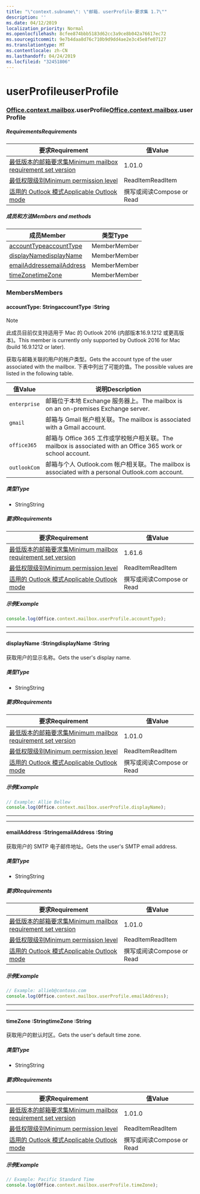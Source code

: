 ```yaml
---
title: "\"context.subname\": \"邮箱. userProfile-要求集 1.7\""
description: ''
ms.date: 04/12/2019
localization_priority: Normal
ms.openlocfilehash: 8cfee874bbb5183d62cc3a9ce8b042a76617ec72
ms.sourcegitcommit: 9e7b4daa8d76c710b9d9dd4ae2e3c45e8fe07127
ms.translationtype: MT
ms.contentlocale: zh-CN
ms.lasthandoff: 04/24/2019
ms.locfileid: "32451806"
---
```

# <a name="userprofile"></a><span data-ttu-id="746ad-102">userProfile</span><span class="sxs-lookup"><span data-stu-id="746ad-102">userProfile</span></span>

### <a name="officeofficemdcontextofficecontextmdmailboxofficecontextmailboxmduserprofile"></a><span data-ttu-id="746ad-103">[Office](Office.md)[.context](Office.context.md)[.mailbox](Office.context.mailbox.md).userProfile</span><span class="sxs-lookup"><span data-stu-id="746ad-103">[Office](Office.md)[.context](Office.context.md)[.mailbox](Office.context.mailbox.md).userProfile</span></span>

##### <a name="requirements"></a><span data-ttu-id="746ad-104">Requirements</span><span class="sxs-lookup"><span data-stu-id="746ad-104">Requirements</span></span>

|<span data-ttu-id="746ad-105">要求</span><span class="sxs-lookup"><span data-stu-id="746ad-105">Requirement</span></span>| <span data-ttu-id="746ad-106">值</span><span class="sxs-lookup"><span data-stu-id="746ad-106">Value</span></span>|
|---|---|
|[<span data-ttu-id="746ad-107">最低版本的邮箱要求集</span><span class="sxs-lookup"><span data-stu-id="746ad-107">Minimum mailbox requirement set version</span></span>](/office/dev/add-ins/reference/requirement-sets/outlook-api-requirement-sets)| <span data-ttu-id="746ad-108">1.0</span><span class="sxs-lookup"><span data-stu-id="746ad-108">1.0</span></span>|
|[<span data-ttu-id="746ad-109">最低权限级别</span><span class="sxs-lookup"><span data-stu-id="746ad-109">Minimum permission level</span></span>](/outlook/add-ins/understanding-outlook-add-in-permissions)| <span data-ttu-id="746ad-110">ReadItem</span><span class="sxs-lookup"><span data-stu-id="746ad-110">ReadItem</span></span>|
|[<span data-ttu-id="746ad-111">适用的 Outlook 模式</span><span class="sxs-lookup"><span data-stu-id="746ad-111">Applicable Outlook mode</span></span>](/outlook/add-ins/#extension-points)| <span data-ttu-id="746ad-112">撰写或阅读</span><span class="sxs-lookup"><span data-stu-id="746ad-112">Compose or Read</span></span>|

##### <a name="members-and-methods"></a><span data-ttu-id="746ad-113">成员和方法</span><span class="sxs-lookup"><span data-stu-id="746ad-113">Members and methods</span></span>

| <span data-ttu-id="746ad-114">成员</span><span class="sxs-lookup"><span data-stu-id="746ad-114">Member</span></span> | <span data-ttu-id="746ad-115">类型</span><span class="sxs-lookup"><span data-stu-id="746ad-115">Type</span></span> |
|--------|------|
| [<span data-ttu-id="746ad-116">accountType</span><span class="sxs-lookup"><span data-stu-id="746ad-116">accountType</span></span>](#accounttype-string) | <span data-ttu-id="746ad-117">Member</span><span class="sxs-lookup"><span data-stu-id="746ad-117">Member</span></span> |
| [<span data-ttu-id="746ad-118">displayName</span><span class="sxs-lookup"><span data-stu-id="746ad-118">displayName</span></span>](#displayname-string) | <span data-ttu-id="746ad-119">Member</span><span class="sxs-lookup"><span data-stu-id="746ad-119">Member</span></span> |
| [<span data-ttu-id="746ad-120">emailAddress</span><span class="sxs-lookup"><span data-stu-id="746ad-120">emailAddress</span></span>](#emailaddress-string) | <span data-ttu-id="746ad-121">Member</span><span class="sxs-lookup"><span data-stu-id="746ad-121">Member</span></span> |
| [<span data-ttu-id="746ad-122">timeZone</span><span class="sxs-lookup"><span data-stu-id="746ad-122">timeZone</span></span>](#timezone-string) | <span data-ttu-id="746ad-123">Member</span><span class="sxs-lookup"><span data-stu-id="746ad-123">Member</span></span> |

### <a name="members"></a><span data-ttu-id="746ad-124">Members</span><span class="sxs-lookup"><span data-stu-id="746ad-124">Members</span></span>

####  <a name="accounttype-string"></a><span data-ttu-id="746ad-125">accountType: String</span><span class="sxs-lookup"><span data-stu-id="746ad-125">accountType :String</span></span>

> [!NOTE]
> <span data-ttu-id="746ad-126">此成员目前仅支持适用于 Mac 的 Outlook 2016 (内部版本16.9.1212 或更高版本)。</span><span class="sxs-lookup"><span data-stu-id="746ad-126">This member is currently only supported by Outlook 2016 for Mac (build 16.9.1212 or later).</span></span>

<span data-ttu-id="746ad-127">获取与邮箱关联的用户的帐户类型。</span><span class="sxs-lookup"><span data-stu-id="746ad-127">Gets the account type of the user associated with the mailbox.</span></span> <span data-ttu-id="746ad-128">下表中列出了可能的值。</span><span class="sxs-lookup"><span data-stu-id="746ad-128">The possible values are listed in the following table.</span></span>

| <span data-ttu-id="746ad-129">值</span><span class="sxs-lookup"><span data-stu-id="746ad-129">Value</span></span> | <span data-ttu-id="746ad-130">说明</span><span class="sxs-lookup"><span data-stu-id="746ad-130">Description</span></span> |
|-------|-------------|
| `enterprise` | <span data-ttu-id="746ad-131">邮箱位于本地 Exchange 服务器上。</span><span class="sxs-lookup"><span data-stu-id="746ad-131">The mailbox is on an on-premises Exchange server.</span></span> |
| `gmail` | <span data-ttu-id="746ad-132">邮箱与 Gmail 帐户相关联。</span><span class="sxs-lookup"><span data-stu-id="746ad-132">The mailbox is associated with a Gmail account.</span></span> |
| `office365` | <span data-ttu-id="746ad-133">邮箱与 Office 365 工作或学校帐户相关联。</span><span class="sxs-lookup"><span data-stu-id="746ad-133">The mailbox is associated with an Office 365 work or school account.</span></span> |
| `outlookCom` | <span data-ttu-id="746ad-134">邮箱与个人 Outlook.com 帐户相关联。</span><span class="sxs-lookup"><span data-stu-id="746ad-134">The mailbox is associated with a personal Outlook.com account.</span></span> |

##### <a name="type"></a><span data-ttu-id="746ad-135">类型</span><span class="sxs-lookup"><span data-stu-id="746ad-135">Type</span></span>

*   <span data-ttu-id="746ad-136">String</span><span class="sxs-lookup"><span data-stu-id="746ad-136">String</span></span>

##### <a name="requirements"></a><span data-ttu-id="746ad-137">要求</span><span class="sxs-lookup"><span data-stu-id="746ad-137">Requirements</span></span>

|<span data-ttu-id="746ad-138">要求</span><span class="sxs-lookup"><span data-stu-id="746ad-138">Requirement</span></span>| <span data-ttu-id="746ad-139">值</span><span class="sxs-lookup"><span data-stu-id="746ad-139">Value</span></span>|
|---|---|
|[<span data-ttu-id="746ad-140">最低版本的邮箱要求集</span><span class="sxs-lookup"><span data-stu-id="746ad-140">Minimum mailbox requirement set version</span></span>](/office/dev/add-ins/reference/requirement-sets/outlook-api-requirement-sets)| <span data-ttu-id="746ad-141">1.6</span><span class="sxs-lookup"><span data-stu-id="746ad-141">1.6</span></span> |
|[<span data-ttu-id="746ad-142">最低权限级别</span><span class="sxs-lookup"><span data-stu-id="746ad-142">Minimum permission level</span></span>](/outlook/add-ins/understanding-outlook-add-in-permissions)| <span data-ttu-id="746ad-143">ReadItem</span><span class="sxs-lookup"><span data-stu-id="746ad-143">ReadItem</span></span>|
|[<span data-ttu-id="746ad-144">适用的 Outlook 模式</span><span class="sxs-lookup"><span data-stu-id="746ad-144">Applicable Outlook mode</span></span>](/outlook/add-ins/#extension-points)| <span data-ttu-id="746ad-145">撰写或阅读</span><span class="sxs-lookup"><span data-stu-id="746ad-145">Compose or Read</span></span>|

##### <a name="example"></a><span data-ttu-id="746ad-146">示例</span><span class="sxs-lookup"><span data-stu-id="746ad-146">Example</span></span>

```javascript
console.log(Office.context.mailbox.userProfile.accountType);
```

---
---

####  <a name="displayname-string"></a><span data-ttu-id="746ad-147">displayName :String</span><span class="sxs-lookup"><span data-stu-id="746ad-147">displayName :String</span></span>

<span data-ttu-id="746ad-148">获取用户的显示名称。</span><span class="sxs-lookup"><span data-stu-id="746ad-148">Gets the user's display name.</span></span>

##### <a name="type"></a><span data-ttu-id="746ad-149">类型</span><span class="sxs-lookup"><span data-stu-id="746ad-149">Type</span></span>

*   <span data-ttu-id="746ad-150">String</span><span class="sxs-lookup"><span data-stu-id="746ad-150">String</span></span>

##### <a name="requirements"></a><span data-ttu-id="746ad-151">要求</span><span class="sxs-lookup"><span data-stu-id="746ad-151">Requirements</span></span>

|<span data-ttu-id="746ad-152">要求</span><span class="sxs-lookup"><span data-stu-id="746ad-152">Requirement</span></span>| <span data-ttu-id="746ad-153">值</span><span class="sxs-lookup"><span data-stu-id="746ad-153">Value</span></span>|
|---|---|
|[<span data-ttu-id="746ad-154">最低版本的邮箱要求集</span><span class="sxs-lookup"><span data-stu-id="746ad-154">Minimum mailbox requirement set version</span></span>](/office/dev/add-ins/reference/requirement-sets/outlook-api-requirement-sets)| <span data-ttu-id="746ad-155">1.0</span><span class="sxs-lookup"><span data-stu-id="746ad-155">1.0</span></span>|
|[<span data-ttu-id="746ad-156">最低权限级别</span><span class="sxs-lookup"><span data-stu-id="746ad-156">Minimum permission level</span></span>](/outlook/add-ins/understanding-outlook-add-in-permissions)| <span data-ttu-id="746ad-157">ReadItem</span><span class="sxs-lookup"><span data-stu-id="746ad-157">ReadItem</span></span>|
|[<span data-ttu-id="746ad-158">适用的 Outlook 模式</span><span class="sxs-lookup"><span data-stu-id="746ad-158">Applicable Outlook mode</span></span>](/outlook/add-ins/#extension-points)| <span data-ttu-id="746ad-159">撰写或阅读</span><span class="sxs-lookup"><span data-stu-id="746ad-159">Compose or Read</span></span>|

##### <a name="example"></a><span data-ttu-id="746ad-160">示例</span><span class="sxs-lookup"><span data-stu-id="746ad-160">Example</span></span>

```javascript
// Example: Allie Bellew
console.log(Office.context.mailbox.userProfile.displayName);
```

---
---

####  <a name="emailaddress-string"></a><span data-ttu-id="746ad-161">emailAddress :String</span><span class="sxs-lookup"><span data-stu-id="746ad-161">emailAddress :String</span></span>

<span data-ttu-id="746ad-162">获取用户的 SMTP 电子邮件地址。</span><span class="sxs-lookup"><span data-stu-id="746ad-162">Gets the user's SMTP email address.</span></span>

##### <a name="type"></a><span data-ttu-id="746ad-163">类型</span><span class="sxs-lookup"><span data-stu-id="746ad-163">Type</span></span>

*   <span data-ttu-id="746ad-164">String</span><span class="sxs-lookup"><span data-stu-id="746ad-164">String</span></span>

##### <a name="requirements"></a><span data-ttu-id="746ad-165">要求</span><span class="sxs-lookup"><span data-stu-id="746ad-165">Requirements</span></span>

|<span data-ttu-id="746ad-166">要求</span><span class="sxs-lookup"><span data-stu-id="746ad-166">Requirement</span></span>| <span data-ttu-id="746ad-167">值</span><span class="sxs-lookup"><span data-stu-id="746ad-167">Value</span></span>|
|---|---|
|[<span data-ttu-id="746ad-168">最低版本的邮箱要求集</span><span class="sxs-lookup"><span data-stu-id="746ad-168">Minimum mailbox requirement set version</span></span>](/office/dev/add-ins/reference/requirement-sets/outlook-api-requirement-sets)| <span data-ttu-id="746ad-169">1.0</span><span class="sxs-lookup"><span data-stu-id="746ad-169">1.0</span></span>|
|[<span data-ttu-id="746ad-170">最低权限级别</span><span class="sxs-lookup"><span data-stu-id="746ad-170">Minimum permission level</span></span>](/outlook/add-ins/understanding-outlook-add-in-permissions)| <span data-ttu-id="746ad-171">ReadItem</span><span class="sxs-lookup"><span data-stu-id="746ad-171">ReadItem</span></span>|
|[<span data-ttu-id="746ad-172">适用的 Outlook 模式</span><span class="sxs-lookup"><span data-stu-id="746ad-172">Applicable Outlook mode</span></span>](/outlook/add-ins/#extension-points)| <span data-ttu-id="746ad-173">撰写或阅读</span><span class="sxs-lookup"><span data-stu-id="746ad-173">Compose or Read</span></span>|

##### <a name="example"></a><span data-ttu-id="746ad-174">示例</span><span class="sxs-lookup"><span data-stu-id="746ad-174">Example</span></span>

```javascript
// Example: allieb@contoso.com
console.log(Office.context.mailbox.userProfile.emailAddress);
```

---
---

####  <a name="timezone-string"></a><span data-ttu-id="746ad-175">timeZone :String</span><span class="sxs-lookup"><span data-stu-id="746ad-175">timeZone :String</span></span>

<span data-ttu-id="746ad-176">获取用户的默认时区。</span><span class="sxs-lookup"><span data-stu-id="746ad-176">Gets the user's default time zone.</span></span>

##### <a name="type"></a><span data-ttu-id="746ad-177">类型</span><span class="sxs-lookup"><span data-stu-id="746ad-177">Type</span></span>

*   <span data-ttu-id="746ad-178">String</span><span class="sxs-lookup"><span data-stu-id="746ad-178">String</span></span>

##### <a name="requirements"></a><span data-ttu-id="746ad-179">要求</span><span class="sxs-lookup"><span data-stu-id="746ad-179">Requirements</span></span>

|<span data-ttu-id="746ad-180">要求</span><span class="sxs-lookup"><span data-stu-id="746ad-180">Requirement</span></span>| <span data-ttu-id="746ad-181">值</span><span class="sxs-lookup"><span data-stu-id="746ad-181">Value</span></span>|
|---|---|
|[<span data-ttu-id="746ad-182">最低版本的邮箱要求集</span><span class="sxs-lookup"><span data-stu-id="746ad-182">Minimum mailbox requirement set version</span></span>](/office/dev/add-ins/reference/requirement-sets/outlook-api-requirement-sets)| <span data-ttu-id="746ad-183">1.0</span><span class="sxs-lookup"><span data-stu-id="746ad-183">1.0</span></span>|
|[<span data-ttu-id="746ad-184">最低权限级别</span><span class="sxs-lookup"><span data-stu-id="746ad-184">Minimum permission level</span></span>](/outlook/add-ins/understanding-outlook-add-in-permissions)| <span data-ttu-id="746ad-185">ReadItem</span><span class="sxs-lookup"><span data-stu-id="746ad-185">ReadItem</span></span>|
|[<span data-ttu-id="746ad-186">适用的 Outlook 模式</span><span class="sxs-lookup"><span data-stu-id="746ad-186">Applicable Outlook mode</span></span>](/outlook/add-ins/#extension-points)| <span data-ttu-id="746ad-187">撰写或阅读</span><span class="sxs-lookup"><span data-stu-id="746ad-187">Compose or Read</span></span>|

##### <a name="example"></a><span data-ttu-id="746ad-188">示例</span><span class="sxs-lookup"><span data-stu-id="746ad-188">Example</span></span>

```javascript
// Example: Pacific Standard Time
console.log(Office.context.mailbox.userProfile.timeZone);
```
